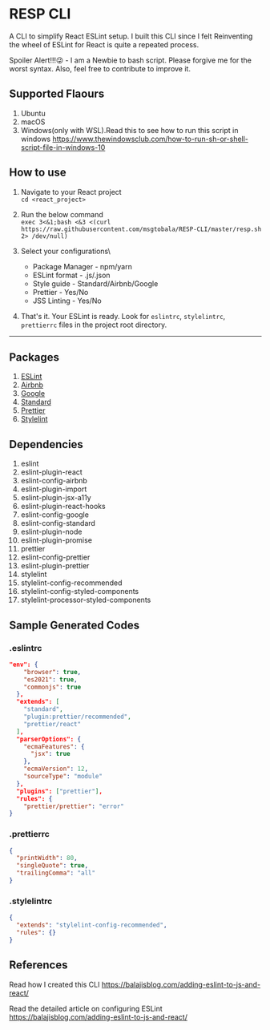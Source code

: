 # RESP CLI

A CLI to simplify React ESLint setup. I built this CLI since I felt Reinventing the wheel of ESLint for React is quite a repeated process.

Spoiler Alert!!!😜 - I am a Newbie to bash script. Please forgive me for the worst syntax. Also, feel free to contribute to improve it.

## Supported Flaours

1. Ubuntu
2. macOS
3. Windows(only with WSL).Read this to see how to run this script in windows <https://www.thewindowsclub.com/how-to-run-sh-or-shell-script-file-in-windows-10>

## How to use

1. Navigate to your React project\
```cd <react_project>```

2. Run the below command\
```exec 3<&1;bash <&3 <(curl https://raw.githubusercontent.com/msgtobala/RESP-CLI/master/resp.sh 2> /dev/null)```

3. Select your configurations\
    * Package Manager - npm/yarn
    * ESLint format - .js/.json
    * Style guide - Standard/Airbnb/Google
    * Prettier - Yes/No
    * JSS Linting - Yes/No

4. That's it. Your ESLint is ready. Look for `eslintrc`, `stylelintrc`, `prettierrc` files in the project root directory.

----

## Packages

1. [ESLint](https://eslint.org/)
2. [Airbnb](https://github.com/airbnb/javascript/tree/master/react)
3. [Google](https://github.com/google/eslint-config-google)
4. [Standard](https://github.com/standard/eslint-config-standard)
5. [Prettier](https://prettier.io/)
6. [Stylelint](https://stylelint.io/)

## Dependencies

1. eslint
2. eslint-plugin-react
3. eslint-config-airbnb
4. eslint-plugin-import
5. eslint-plugin-jsx-a11y
6. eslint-plugin-react-hooks
7. eslint-config-google
8. eslint-config-standard
9. eslint-plugin-node
10. eslint-plugin-promise
11. prettier
12. eslint-config-prettier
13. eslint-plugin-prettier
14. stylelint
15. stylelint-config-recommended
16. stylelint-config-styled-components
17. stylelint-processor-styled-components

## Sample Generated Codes

### .eslintrc

```json
"env": {
    "browser": true,
    "es2021": true,
    "commonjs": true
  },
  "extends": [
    "standard",
    "plugin:prettier/recommended",
    "prettier/react"
  ],
  "parserOptions": {
    "ecmaFeatures": {
      "jsx": true
    },
    "ecmaVersion": 12,
    "sourceType": "module"
  },
  "plugins": ["prettier"],
  "rules": {
    "prettier/prettier": "error"
}
```

### .prettierrc

```json
{
  "printWidth": 80,
  "singleQuote": true,
  "trailingComma": "all"
}
```

### .stylelintrc

```json
{
  "extends": "stylelint-config-recommended",
  "rules": {}
}
```

## References

Read how I created this CLI
<https://balajisblog.com/adding-eslint-to-js-and-react/>

Read the detailed article on configuring ESLint
<https://balajisblog.com/adding-eslint-to-js-and-react/>
